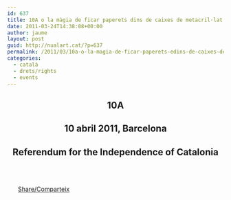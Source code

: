 ```yaml
---
id: 637
title: 10A o la màgia de ficar paperets dins de caixes de metacril·lat
date: 2011-03-24T14:38:08+00:00
author: jaume
layout: post
guid: http://nualart.cat/?p=637
permalink: /2011/03/10a-o-la-magia-de-ficar-paperets-edins-de-caixes-de-metacrilat/
categories:
  - català
  - drets/rights
  - events
---
```

<h2 style="text-align: center;">
  10A
</h2>

<h2 style="text-align: center;">
  10 abril 2011, Barcelona
</h2>

<h2 style="text-align: center;">
  <strong>Referendum for the Independence of Catalonia</strong>
</h2>

<p style="text-align: center;">
  <strong><br /> <br /> </strong>
</p>

<div class="addtoany_share_save_container addtoany_content_bottom">
  <div class="a2a_kit a2a_kit_size_32 addtoany_list a2a_target" id="wpa2a_59">
    <a href="https://www.addtoany.com/share" onclick="_gaq.push(['_trackEvent', 'outbound-article', 'https://www.addtoany.com/share', 'Share/Comparteix']);" class="a2a_dd addtoany_share_save"  style="background:url(http://nualart.cat/wp-content/plugins/add-to-any/share_16_16.png) no-repeat scroll 4px 0px;padding:0 0 0 25px;display:inline-block;height:16px;vertical-align:middle"><span>Share/Comparteix</span></a>
  </div>
</div>